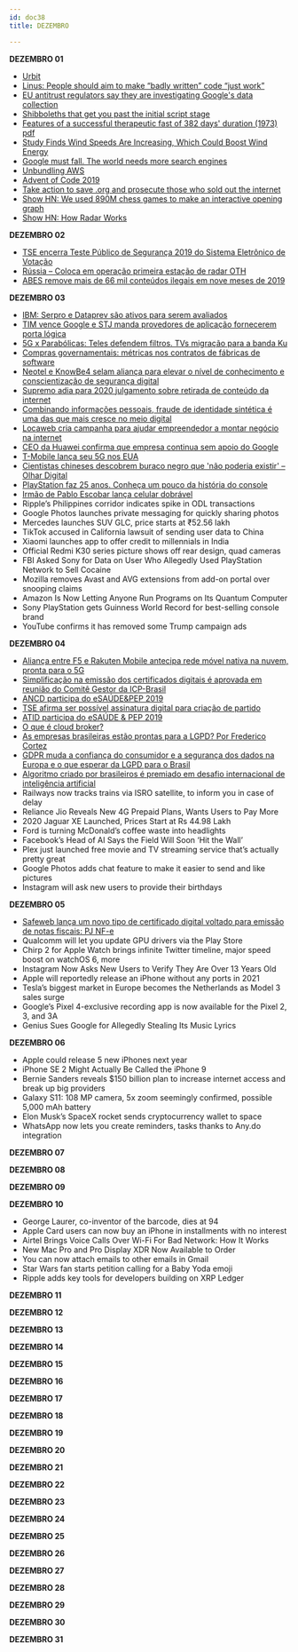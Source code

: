 ```yaml
---
id: doc38
title: DEZEMBRO

---
```


**DEZEMBRO 01**

- [Urbit](https://bit.ly/2OW9Z94)
- [Linus: People should aim to make “badly written” code “just work”](https://bit.ly/2OzQmVi)
- [EU antitrust regulators say they are investigating Google's data collection](https://bit.ly/33C0EbC)
- [Shibboleths that get you past the initial script stage](https://bit.ly/2R761gD)
- [Features of a successful therapeutic fast of 382 days' duration (1973) pdf](https://bit.ly/33yJrjC)
- [Study Finds Wind Speeds Are Increasing, Which Could Boost Wind Energy](https://bit.ly/2DJwWax)
- [Google must fall. The world needs more search engines](https://bit.ly/37Rcd2l )
- [Unbundling AWS](https://bit.ly/37WDIYg)
- [Advent of Code 2019](https://bit.ly/34OEIfb)
- [Take action to save .org and prosecute those who sold out the internet](https://bit.ly/2R8ZVMM)
- [Show HN: We used 890M chess games to make an interactive opening graph](https://bit.ly/34COT69)
- [Show HN: How Radar Works](https://bit.ly/34FzZvY)
 

**DEZEMBRO 02**

- [TSE encerra Teste Público de Segurança 2019 do Sistema Eletrônico de Votação](http://www.defesanet.com.br/eleicao/noticia/35064/TSE-encerra-Teste-Publico-de-Seguranca-2019-do-Sistema-Eletronico-de-Votacao/)
- [Rússia – Coloca em operação primeira estação de radar OTH](http://www.defesanet.com.br/russiadocs/noticia/35062/Russia-%E2%80%93-Coloca-em-operacao-primeira-estacao-de-radar-OTH/)
- [ABES remove mais de 66 mil conteúdos ilegais em nove meses de 2019](https://www.convergenciadigital.com.br/cgi/cgilua.exe/sys/start.htm?UserActiveTemplate=site&infoid=52365&sid=4)

**DEZEMBRO 03**

- [IBM: Serpro e Dataprev são ativos para serem avaliados](https://www.convergenciadigital.com.br/cgi/cgilua.exe/sys/start.htm?UserActiveTemplate=site&infoid=52373&sid=5)
- [TIM vence Google e STJ manda provedores de aplicação fornecerem porta lógica](https://www.convergenciadigital.com.br/cgi/cgilua.exe/sys/start.htm?UserActiveTemplate=site&infoid=52369&sid=4)
- [5G x Parabólicas: Teles defendem filtros. TVs migração para a banda Ku](https://www.convergenciadigital.com.br/cgi/cgilua.exe/sys/start.htm?UserActiveTemplate=site&infoid=52372&sid=8)
- [Compras governamentais: métricas nos contratos de fábricas de software](https://www.convergenciadigital.com.br/cgi/cgilua.exe/sys/start.htm?UserActiveTemplate=site&infoid=52371&sid=10)
- [Neotel e KnowBe4 selam aliança para elevar o nível de conhecimento e conscientização de segurança digital](https://cryptoid.com.br/identidade-digital-destaques/neotel-e-knowbe4-selam-alianca-para-elevar-o-nivel-de-conhecimento-e-conscientizacao-de-seguranca-digital/)
- [Supremo adia para 2020 julgamento sobre retirada de conteúdo da internet](https://www1.folha.uol.com.br/tec/2019/12/supremo-adia-para-2020-julgamento-sobre-retirada-de-conteudo-da-internet.shtml)
- [Combinando informações pessoais, fraude de identidade sintética é uma das que mais cresce no meio digital](https://cryptoid.com.br/pesquisas-seguranca-da-informacao-e-ciberseguranca/combinando-informacoes-pessoais-fraude-de-identidade-sintetica-e-uma-das-que-mais-cresce-no-meio-digital/)
- [Locaweb cria campanha para ajudar empreendedor a montar negócio na internet](https://cryptoid.com.br/identidade-digital-destaques/locaweb-cria-campanha-para-ajudar-empreendedor-a-montar-negocio-na-internet/)
- [CEO da Huawei confirma que empresa continua sem apoio do Google](https://olhardigital.com.br/pro/noticia/ceo-da-huawei-confirma-que-empresa-continua-sem-apoio-do-google/93786)
- [T-Mobile lança seu 5G nos EUA](https://olhardigital.com.br/video/t-mobile-lanca-seu-5g-nos-eua/93803)
- [Cientistas chineses descobrem buraco negro que 'não poderia existir' – Olhar Digital](https://noticiasamericadosul.com/2019/12/03/cientistas-chineses-descobrem-buraco-negro-que-nao-poderia-existir-olhar-digital/)
- [PlayStation faz 25 anos. Conheça um pouco da história do console](https://olhardigital.com.br/games-e-consoles/noticia/playstation-faz-25-anos-conheca-um-pouco-da-historia-do-console/93766)
- [Irmão de Pablo Escobar lança celular dobrável]()
- Ripple’s Philippines corridor indicates spike in ODL transactions
- Google Photos launches private messaging for quickly sharing photos
- Mercedes launches SUV GLC, price starts at ₹52.56 lakh
- TikTok accused in California lawsuit of sending user data to China
- Xiaomi launches app to offer credit to millennials in India
- Official Redmi K30 series picture shows off rear design, quad cameras
- FBI Asked Sony for Data on User Who Allegedly Used PlayStation Network to Sell Cocaine
- Mozilla removes Avast and AVG extensions from add-on portal over snooping claims
- Amazon Is Now Letting Anyone Run Programs on Its Quantum Computer
- Sony PlayStation gets Guinness World Record for best-selling console brand
- YouTube confirms it has removed some Trump campaign ads


**DEZEMBRO 04**

- [Aliança entre F5 e Rakuten Mobile antecipa rede móvel nativa na nuvem, pronta para o 5G](https://cryptoid.com.br/seguranca-em-cloud/alianca-entre-f5-e-rakuten-mobile-antecipa-rede-movel-nativa-na-nuvem-pronta-para-o-5g/)
- [Simplificação na emissão dos certificados digitais é aprovada em reunião do Comitê Gestor da ICP-Brasil](https://cryptoid.com.br/certificacao-digital/simplificacao-na-emissao-dos-certificados-digitais-e-aprovada-em-reuniao-do-comite-gestor-da-icp-brasil/)
- [ANCD participa do eSAÚDE&PEP 2019](https://cryptoid.com.br/identidade-digital-destaques/ancd-participa-do-esaudepep-2019/)
- [TSE afirma ser possível assinatura digital para criação de partido](https://cryptoid.com.br/banco-de-noticias/tse-afirma-ser-possivel-assinatura-digital-para-criacao-de-partido/)
- [ATID participa do eSAÚDE & PEP 2019](https://cryptoid.com.br/identidade-digital-destaques/atid-participa-do-esaude-pep-2019/)
- [O que é cloud broker?](https://cryptoid.com.br/identidade-digital-destaques/o-que-e-cloud-broker/)
- [As empresas brasileiras estão prontas para a LGPD? Por Frederico Cortez](https://cryptoid.com.br/identidade-digital-destaques/as-empresas-brasileiras-estao-prontas-para-a-lgpd/)
- [GDPR muda a confiança do consumidor e a segurança dos dados na Europa e o que esperar da LGPD para o Brasil](https://cryptoid.com.br/protecao-de-dados/gdpr-muda-a-confianca-do-consumidor-e-a-seguranca-dos-dados-na-europa-e-o-que-esperar-da-lgpd-para-o-brasil/)
- [Algoritmo criado por brasileiros é premiado em desafio internacional de inteligência artificial](https://cryptoid.com.br/identidade-digital-destaques/algoritmo-criado-por-brasileiros-e-premiado-em-desafio-internacional-de-inteligencia-artificial/)
- Railways now tracks trains via ISRO satellite, to inform you in case of delay
- Reliance Jio Reveals New 4G Prepaid Plans, Wants Users to Pay More
- 2020 Jaguar XE Launched, Prices Start at Rs 44.98 Lakh
- Ford is turning McDonald’s coffee waste into headlights
- Facebook’s Head of AI Says the Field Will Soon ‘Hit the Wall’
- Plex just launched free movie and TV streaming service that’s actually pretty great
- Google Photos adds chat feature to make it easier to send and like pictures
- Instagram will ask new users to provide their birthdays

**DEZEMBRO 05**

- [Safeweb lança um novo tipo de certificado digital voltado para emissão de notas fiscais: PJ NF-e](https://cryptoid.com.br/certificacao-digital/safeweb-lanca-um-novo-tipo-de-certificado-digital-voltado-para-emissao-de-notas-fiscais-pj-nf-e/)
- Qualcomm will let you update GPU drivers via the Play Store
- Chirp 2 for Apple Watch brings infinite Twitter timeline, major speed boost on watchOS 6, more
- Instagram Now Asks New Users to Verify They Are Over 13 Years Old
- Apple will reportedly release an iPhone without any ports in 2021
- Tesla’s biggest market in Europe becomes the Netherlands as Model 3 sales surge
- Google’s Pixel 4-exclusive recording app is now available for the Pixel 2, 3, and 3A
- Genius Sues Google for Allegedly Stealing Its Music Lyrics

**DEZEMBRO 06**

- Apple could release 5 new iPhones next year
- iPhone SE 2 Might Actually Be Called the iPhone 9
- Bernie Sanders reveals $150 billion plan to increase internet access and break up big providers
- Galaxy S11: 108 MP camera, 5x zoom seemingly confirmed, possible 5,000 mAh battery
- Elon Musk’s SpaceX rocket sends cryptocurrency wallet to space
- WhatsApp now lets you create reminders, tasks thanks to Any.do integration

**DEZEMBRO 07**

**DEZEMBRO 08**

**DEZEMBRO 09**

**DEZEMBRO 10**

- George Laurer, co-inventor of the barcode, dies at 94
- Apple Card users can now buy an iPhone in installments with no interest
- Airtel Brings Voice Calls Over Wi-Fi For Bad Network: How It Works
- New Mac Pro and Pro Display XDR Now Available to Order
- You can now attach emails to other emails in Gmail
- Star Wars fan starts petition calling for a Baby Yoda emoji
- Ripple adds key tools for developers building on XRP Ledger

**DEZEMBRO 11**

**DEZEMBRO 12**

**DEZEMBRO 13**

**DEZEMBRO 14**

**DEZEMBRO 15**

**DEZEMBRO 16**

**DEZEMBRO 17**

**DEZEMBRO 18**

**DEZEMBRO 19**

**DEZEMBRO 20**

**DEZEMBRO 21**

**DEZEMBRO 22**

**DEZEMBRO 23**

**DEZEMBRO 24**

**DEZEMBRO 25**

**DEZEMBRO 26**

**DEZEMBRO 27**

**DEZEMBRO 28**

**DEZEMBRO 29**

**DEZEMBRO 30**

**DEZEMBRO 31**

